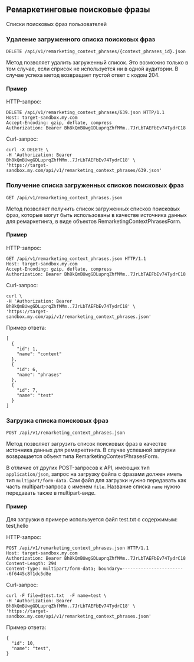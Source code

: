## Ремаркетинговые поисковые фразы
Списки поисковых фраз пользователей

### Удаление загруженного списка поисковых фраз
`DELETE /api/v1/remarketing_context_phrases/{context_phrases_id}.json`

Метод позволяет удалить загруженный список. Это возможно только в
том случае, если сприсок не используется ни в одной аудитории. В случае
успеха метод возвращает пустой ответ с кодом 204.

#### Пример

HTTP-запрос:

    DELETE /api/v1/remarketing_context_phrases/639.json HTTP/1.1
    Host: target-sandbox.my.com
    Accept-Encoding: gzip, deflate, compress
    Authorization: Bearer Bh8kQmBUwgGDLuprqZhfMMm..7JrLbTAEFbEv74TydrC18

Curl-запрос:

    curl -X DELETE \
    -H 'Authorization: Bearer Bh8kQmBUwgGDLuprqZhfMMm..7JrLbTAEFbEv74TydrC18' \
    'https://target-sandbox.my.com/api/v1/remarketing_context_phrases/639.json'


### Получение списка загруженных списков поисковых фраз
`GET /api/v1/remarketing_context_phrases.json`

Метод позволяет получить список загруженных списков поисковых фраз, которые
могут быть использованы в качестве источника данных для ремаркетинга, в
виде объектов RemarketingContextPhrasesForm.

#### Пример

HTTP-запрос:

    GET /api/v1/remarketing_context_phrases.json HTTP/1.1
    Host: target-sandbox.my.com
    Accept-Encoding: gzip, deflate, compress
    Authorization: Bearer Bh8kQmBUwgGDLuprqZhfMMm..7JrLbTAEFbEv74TydrC18

Curl-запрос:

    curl \
    -H 'Authorization: Bearer Bh8kQmBUwgGDLuprqZhfMMm..7JrLbTAEFbEv74TydrC18' \
    'https://target-sandbox.my.com/api/v1/remarketing_context_phrases.json'

Пример ответа:

    [
      {
        "id": 1,
        "name": "context"
      },
      {
        "id": 6,
        "name": "phrases"
      },
      {
        "id": 7,
        "name": "test"
      }
    ]


### Загрузка списка поисковых фраз
`POST /api/v1/remarketing_context_phrases.json`

Метод позволяет загрузить список поисковых фраз в качестве источника данных
для ремаркетинга. В случае успешной загрузки возвращается объект типа
RemarketingContextPhrasesForm.

В отличие от других POST-запросов к API, имеющих тип `application/json`,
запрос на загрузку файла с фразами должен иметь тип `multipart/form-data`.
Сам файл для загрузки нужно передавать как часть multipart-запроса
с именем `file`. Название списка `name` нужно передавать также в
multipart-виде.

#### Пример

Для загрузки в примере используется файл test.txt с содержимым: test,hello

HTTP-запрос:

    POST /api/v1/remarketing_context_phrases.json HTTP/1.1
    Host: target-sandbox.my.com
    Authorization: Bearer Bh8kQmBUwgGDLuprqZhfMMm..7JrLbTAEFbEv74TydrC18
    Content-Length: 294
    Content-Type: multipart/form-data; boundary=------------------------6f6445c8f1dc5d8e


Curl-запрос:

    curl -F file=@test.txt  -F name=test \
    -H 'Authorization: Bearer Bh8kQmBUwgGDLuprqZhfMMm..7JrLbTAEFbEv74TydrC18' \
    'https://target-sandbox.my.com/api/v1/remarketing_context_phrases.json'

Пример ответа:

    {
      "id": 10,
      "name": "test",
    }

